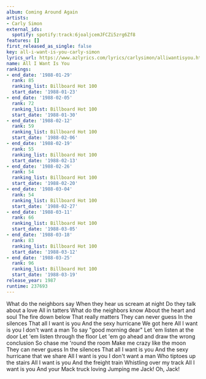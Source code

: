```yaml
---
album: Coming Around Again
artists:
- Carly Simon
external_ids:
  spotify: spotify:track:6joaljcemJFCZi5zrg6Zf8
features: []
first_released_as_single: false
key: all-i-want-is-you-carly-simon
lyrics_url: https://www.azlyrics.com/lyrics/carlysimon/alliwantisyou.html
name: All I Want Is You
rankings:
- end_date: '1988-01-29'
  rank: 85
  ranking_list: Billboard Hot 100
  start_date: '1988-01-23'
- end_date: '1988-02-05'
  rank: 72
  ranking_list: Billboard Hot 100
  start_date: '1988-01-30'
- end_date: '1988-02-12'
  rank: 59
  ranking_list: Billboard Hot 100
  start_date: '1988-02-06'
- end_date: '1988-02-19'
  rank: 55
  ranking_list: Billboard Hot 100
  start_date: '1988-02-13'
- end_date: '1988-02-26'
  rank: 54
  ranking_list: Billboard Hot 100
  start_date: '1988-02-20'
- end_date: '1988-03-04'
  rank: 54
  ranking_list: Billboard Hot 100
  start_date: '1988-02-27'
- end_date: '1988-03-11'
  rank: 66
  ranking_list: Billboard Hot 100
  start_date: '1988-03-05'
- end_date: '1988-03-18'
  rank: 83
  ranking_list: Billboard Hot 100
  start_date: '1988-03-12'
- end_date: '1988-03-25'
  rank: 96
  ranking_list: Billboard Hot 100
  start_date: '1988-03-19'
release_year: 1987
runtime: 237693
---
```

What do the neighbors say
When they hear us scream at night
Do they talk about a love
All in tatters
What do the neighbors know
About the heart and soul
The fire down below
That really matters
They can never guess
In the silences
That all I want is you
And the sexy hurricane
We got here
All I want is you
I don't want a man
To say "good morning dear"
Let 'em listen at the door
Let 'em listen through the floor
Let 'em go ahead and draw the wrong conclusion
So chase me 'round the room
Make me crazy like the moon
They can never guess
In the silences
That all I want is you
And the sexy hurricane that we share
All I want is you
I don't want a man
Who tiptoes up the stairs
All I want is you
And the freight train
Whistling over my track
All I want is you
And your Mack truck loving
Jumping me Jack!
Oh, Jack!

